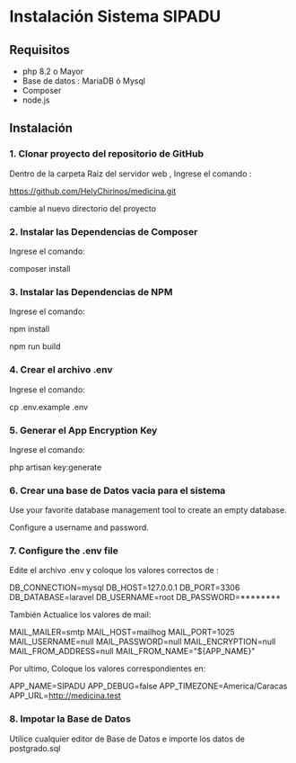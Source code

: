 
# Instalación Sistema SIPADU

  ## Requisitos
  

 - php 8.2 o Mayor
 -  Base de datos : MariaDB ó Mysql
- Composer
 - node.js

  ## Instalación

### 1. Clonar proyecto del repositorio de GitHub

Dentro de la carpeta Raíz del servidor web , Ingrese el comando :

https://github.com/HelyChirinos/medicina.git

cambie al nuevo directorio del proyecto

  

### 2. Instalar las Dependencias de Composer

Ingrese el comando:

composer install

  

### 3. Instalar las Dependencias de NPM

Ingrese el comando:

npm install

npm run build

  
### 4. Crear el archivo .env

Ingrese el comando:

cp .env.example .env

  

### 5. Generar el App Encryption Key

Ingrese el comando:

php artisan key:generate

  

### 6. Crear una base de Datos vacia para el sistema

Use your favorite database management tool to create an empty database.

Configure a username and password.

  

### 7. Configure the .env file

Edite el archivo .env y coloque los valores correctos de :

DB_CONNECTION=mysql
DB_HOST=127.0.0.1
DB_PORT=3306
DB_DATABASE=laravel
DB_USERNAME=root
DB_PASSWORD=********

También Actualice los valores de mail:

MAIL_MAILER=smtp
MAIL_HOST=mailhog
MAIL_PORT=1025
MAIL_USERNAME=null
MAIL_PASSWORD=null
MAIL_ENCRYPTION=null
MAIL_FROM_ADDRESS=null
MAIL_FROM_NAME="${APP_NAME}"

Por ultimo, Coloque los valores correspondientes en:

APP_NAME=SIPADU
APP_DEBUG=false
APP_TIMEZONE=America/Caracas
APP_URL=http://medicina.test

### 8. Impotar la Base de Datos
Utilice cualquier editor de Base de Datos e importe los datos de postgrado.sql
